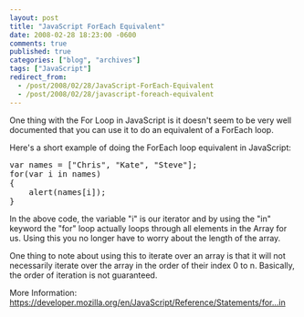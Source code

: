 ```yaml
---
layout: post
title: "JavaScript ForEach Equivalent"
date: 2008-02-28 18:23:00 -0600
comments: true
published: true
categories: ["blog", "archives"]
tags: ["JavaScript"]
redirect_from: 
  - /post/2008/02/28/JavaScript-ForEach-Equivalent
  - /post/2008/02/28/javascript-foreach-equivalent
---
```

<!-- more -->
<p>One thing with the For Loop in JavaScript is it doesn't seem to be very well documented that you can use it to do an equivalent of a ForEach loop.</p>
<p>Here's a short example of doing the ForEach loop equivalent in JavaScript:</p>
<pre class="brush: js; first-line: 1; tab-size: 4; toolbar: false; ">var names = ["Chris", "Kate", "Steve"];
for(var i in names)
{
    alert(names[i]);
}</pre>
<p>In the above code, the variable "i" is our iterator and by using the "in" keyword the "for" loop actually loops through all elements in the Array for us. Using this you no longer have to worry about the length of the array.</p>
<p>One thing to note about using this to iterate over an array is that it will not necessarily iterate over the array in the order of their index 0 to n. Basically, the order of iteration is not guaranteed.</p>
<p>More Information: <a href="https://developer.mozilla.org/en/JavaScript/Reference/Statements/for...in">https://developer.mozilla.org/en/JavaScript/Reference/Statements/for...in</a></p>
